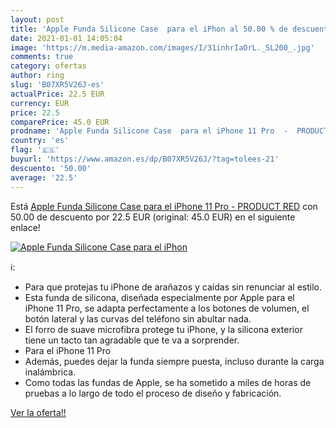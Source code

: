```yaml
---
layout: post
title: 'Apple Funda Silicone Case  para el iPhon al 50.00 % de descuento'
date: 2021-01-01 14:05:04
image: 'https://m.media-amazon.com/images/I/31inhrIaOrL._SL200_.jpg'
comments: true
category: ofertas
author: ring
slug: 'B07XR5V26J-es'
actualPrice: 22.5 EUR
currency: EUR
price: 22.5
comparePrice: 45.0 EUR
prodname: 'Apple Funda Silicone Case  para el iPhone 11 Pro  -  PRODUCT RED'
country: 'es'
flag: '🇪🇸'
buyurl: 'https://www.amazon.es/dp/B07XR5V26J/?tag=tolees-21'
descuento: '50.00'
average: '22.5'
---
```


Está [Apple Funda Silicone Case  para el iPhone 11 Pro  -  PRODUCT RED](https://www.amazon.es/dp/B07XR5V26J/?tag=tolees-21) con 50.00 de descuento por 22.5 EUR (original: 45.0 EUR) en el siguiente enlace!

[![Apple Funda Silicone Case  para el iPhon](https://m.media-amazon.com/images/I/31inhrIaOrL._SL200_.jpg)](https://www.amazon.es/dp/B07XR5V26J/?tag=tolees-21)

ℹ️:

- Para que protejas tu iPhone de arañazos y caídas sin renunciar al estilo.
- Esta funda de silicona, diseñada especialmente por Apple para el iPhone 11 Pro, se adapta perfectamente a los botones de volumen, el botón lateral y las curvas del teléfono sin abultar nada.
- El forro de suave microfibra protege tu iPhone, y la silicona exterior tiene un tacto tan agradable que te va a sorprender.
- Para el iPhone 11 Pro
- Además, puedes dejar la funda siempre puesta, incluso durante la carga inalámbrica.
- Como todas las fundas de Apple, se ha sometido a miles de horas de pruebas a lo largo de todo el proceso de diseño y fabricación.

[Ver la oferta!!](https://www.amazon.es/dp/B07XR5V26J/?tag=tolees-21)
